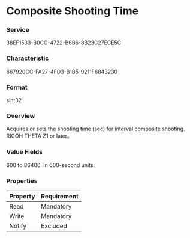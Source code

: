 # Composite Shooting Time

### Service

38EF1533-B0CC-4722-B6B6-8B23C27ECE5C

### Characteristic

667920CC-FA27-4FD3-B1B5-9211F6843230

### Format

sint32

### Overview

Acquires or sets the shooting time (sec) for interval composite shooting.  
RICOH THETA Z1 or later。

### Value Fields

600 to 86400. In 600-second units.

### Properties

| Property | Requirement |
|:--|:--|
| Read | Mandatory |
| Write | Mandatory |
| Notify | Excluded |
